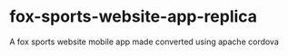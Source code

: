 # fox-sports-website-app-replica
A fox sports website mobile app made converted using apache cordova
